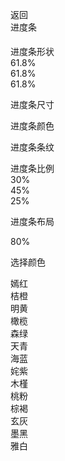 <div>
    <div>
        <div class="cu-custom" style="height: 45px;">
            <div class="cu-bar fixed bg-gradual-blue" style="height: 45px; padding-top: 0px;">
                <div class="action">
                    <p class="cuIcon-back"><span></span></p>返回
                </div>
                <div class="content" style="top: 0px;">进度条</div>
            </div>
        </div>
    </div>
    <div class="cu-bar bg-white solid-bottom">
        <div class="action">
            <p class="cuIcon-title text-blue"><span></span></p>进度条形状
        </div>
    </div>
    <div class="padding bg-white">
        <div class="cu-progress">
            <div class="bg-red" style="width: 61.8%;">61.8%</div>
        </div>
        <div class="cu-progress radius margin-top">
            <div class="bg-red" style="width: 61.8%;">61.8%</div>
        </div>
        <div class="cu-progress round margin-top">
            <div class="bg-red" style="width: 61.8%;">61.8%</div>
        </div>
    </div>
    <div class="cu-bar bg-white solid-bottom margin-top">
        <div class="action">
            <p class="cuIcon-title text-blue"><span></span></p>进度条尺寸
        </div>
    </div>
    <div class="padding bg-white">
        <div class="cu-progress round">
            <div class="bg-red" style="width: 61.8%;"></div>
        </div>
        <div class="cu-progress round margin-top sm">
            <div class="bg-red" style="width: 61.8%;"></div>
        </div>
        <div class="cu-progress round margin-top xs">
            <div class="bg-red" style="width: 61.8%;"></div>
        </div>
    </div>
    <div data-target="ColorModal" class="cu-bar bg-white solid-bottom margin-top">
        <div class="action">
            <p class="cuIcon-title text-blue"><span></span></p>进度条颜色
        </div>
        <div class="action">
            <div class="padding-sm solid radius shadow-blur bg-red"></div>
        </div>
    </div>
    <div class="padding bg-white">
        <div class="cu-progress round">
            <div class="bg-red" style="width: 61.8%;"></div>
        </div>
    </div>
    <div class="cu-bar bg-white solid-bottom margin-top">
        <div class="action">
            <p class="cuIcon-title text-blue"><span></span></p>进度条条纹
        </div>
        <uni-switch class="margin-right-sm">
            <div class="uni-switch-wrapper">
                <div class="uni-switch-input"
                    style="background-color: rgb(223, 223, 223); border-color: rgb(223, 223, 223);"></div>
                <div class="uni-checkbox-input" style="color: rgb(0, 122, 255); display: none;"></div>
            </div>
        </uni-switch>
    </div>
    <div class="padding bg-white">
        <div class="cu-progress round sm striped">
            <div class="bg-green" style="width: 60%;"></div>
        </div>
        <div class="cu-progress round sm margin-top-sm striped">
            <div class="bg-black" style="width: 40%;"></div>
        </div>
    </div>
    <div class="cu-bar bg-white solid-bottom margin-top">
        <div class="action">
            <p class="cuIcon-title text-blue"><span></span></p>进度条比例
        </div>
    </div>
    <div class="padding bg-white">
        <div class="cu-progress radius striped active">
            <div class="bg-red" style="width: 30%;">30%</div>
            <div class="bg-olive" style="width: 45%;">45%</div>
            <div class="bg-cyan" style="width: 25%;">25%</div>
        </div>
    </div>
    <div class="cu-bar bg-white solid-bottom margin-top">
        <div class="action">
            <p class="cuIcon-title text-blue"><span></span></p>进度条布局
        </div>
    </div>
    <div class="padding bg-white ">
        <div class="flex">
            <div class="cu-progress round">
                <div class="bg-green" style="width: 100%;"></div>
            </div>
            <p class="cuIcon-roundcheckfill text-green margin-left-sm"><span></span>
            </p>
        </div>
        <div class="flex margin-top">
            <div class="cu-progress round">
                <div class="bg-green" style="width: 80%;"></div>
            </div>
            <p class="margin-left"><span>80%</span></p>
        </div>
    </div>
    <div class="cu-modal">
        <div class="cu-dialog">
            <div class="cu-bar justify-end solid-bottom">
                <div class="content">选择颜色</div>
                <div class="action">
                    <p class="cuIcon-close text-red"><span></span></p>
                </div>
            </div>
            <div class="grid col-5 padding">
                <div data-color="red" class="padding-xs">
                    <div class="padding-tb radius bg-red">嫣红</div>
                </div>
                <div data-color="orange" class="padding-xs">
                    <div class="padding-tb radius bg-orange">桔橙</div>
                </div>
                <div data-color="yellow" class="padding-xs">
                    <div class="padding-tb radius bg-yellow">明黄</div>
                </div>
                <div data-color="olive" class="padding-xs">
                    <div class="padding-tb radius bg-olive">橄榄</div>
                </div>
                <div data-color="green" class="padding-xs">
                    <div class="padding-tb radius bg-green">森绿</div>
                </div>
                <div data-color="cyan" class="padding-xs">
                    <div class="padding-tb radius bg-cyan">天青</div>
                </div>
                <div data-color="blue" class="padding-xs">
                    <div class="padding-tb radius bg-blue">海蓝</div>
                </div>
                <div data-color="purple" class="padding-xs">
                    <div class="padding-tb radius bg-purple">姹紫</div>
                </div>
                <div data-color="mauve" class="padding-xs">
                    <div class="padding-tb radius bg-mauve">木槿</div>
                </div>
                <div data-color="pink" class="padding-xs">
                    <div class="padding-tb radius bg-pink">桃粉</div>
                </div>
                <div data-color="brown" class="padding-xs">
                    <div class="padding-tb radius bg-brown">棕褐</div>
                </div>
                <div data-color="grey" class="padding-xs">
                    <div class="padding-tb radius bg-grey">玄灰</div>
                </div>
                <!---->
                <div data-color="black" class="padding-xs">
                    <div class="padding-tb radius bg-black">墨黑</div>
                </div>
                <div data-color="white" class="padding-xs">
                    <div class="padding-tb radius bg-white">雅白</div>
                </div>
            </div>
        </div>
    </div>
</div>